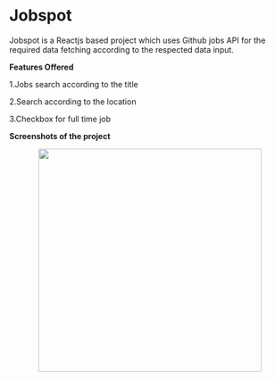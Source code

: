 # Jobspot

Jobspot is a Reactjs based project which uses Github jobs API for the required data fetching according to the respected data input.

**Features Offered**

1.Jobs search according to the title

2.Search according to the location

3.Checkbox for full time job

**Screenshots of the project**


<div align="center">
    <img src="C:/Users/ASUS/Desktop/Homepage.jpg" width="400px"</img> 
</div>
